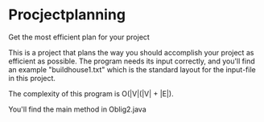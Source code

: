 # Procjectplanning
Get the most efficient plan for your project

This is a project that plans the way you should accomplish your project as efficient as possible. 
The program needs its input correctly, and you'll find an example "buildhouse1.txt" which is the standard layout for the input-file in this project.

The complexity of this program is O(|V|(|V| + |E|).

You'll find the main method in Oblig2.java
